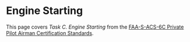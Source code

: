 # Engine Starting

This page covers *Task C. Engine Starting* from the [FAA-S-ACS-6C Private Pilot Airman Certification Standards](https://www.faa.gov/training_testing/testing/acs/private_airplane_acs_6.pdf).

<!--@include: ./docs/src/includes/engine-starting/engine-starting.md | shift:1-->
